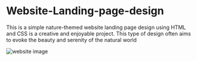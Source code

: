 # Website-Landing-page-design

 This is a simple nature-themed website landing page design using HTML and CSS is a creative and enjoyable project. 
 This type of design often aims to evoke the beauty and serenity of the natural world 
 
![website image](https://github.com/Satyam354/Website-Landing-page-design/assets/83005998/a104de27-2bf4-40d0-9e27-ddcb632f6132)
